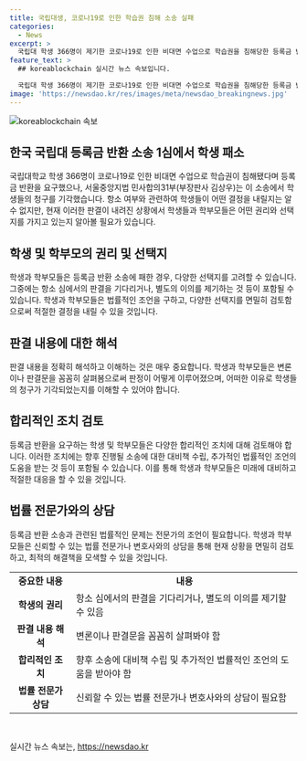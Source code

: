 ```yaml
---
title: 국립대생, 코로나19로 인한 학습권 침해 소송 실패
categories:
  - News
excerpt: >
  국립대 학생 366명이 제기한 코로나19로 인한 비대면 수업으로 학습권을 침해당한 등록금 반환 소송에서 1심에서 패소 판결을 받았다. 재판부는 비대면수업이나 병행수업이 학습권을 침해하거나 의무를 불이행했다고 간주하기 어렵다고 판시했으며, 사립대 학생들의 등록금 반환 소송 역시 학생들이 패소한 바 있다.
feature_text: >
  ## koreablockchain 실시간 뉴스 속보입니다.

  국립대 학생 366명이 제기한 코로나19로 인한 비대면 수업으로 학습권을 침해당한 등록금 반환 소송에서 1심에서 패소 판결을 받았다. 재판부는 비대면수업이나 병행수업이 학습권을 침해하거나 의무를 불이행했다고 간주하기 어렵다고 판시했으며, 사립대 학생들의 등록금 반환 소송 역시 학생들이 패소한 바 있다.
image: 'https://newsdao.kr/res/images/meta/newsdao_breakingnews.jpg'
---
```


<p><img src="https://newsdao.kr/res/images/meta/newsdao_breakingnews.jpg" alt="koreablockchain 속보" /></p>

<h2 data-ke-size="size26">한국 국립대 등록금 반환 소송 1심에서 학생 패소</h2>

<p data-ke-size="size16">국립대학교 학생 366명이 코로나19로 인한 비대면 수업으로 학습권이 침해됐다며 등록금 반환을 요구했으나, 서울중앙지법 민사합의31부(부장판사 김상우)는 이 소송에서 학생들의 청구를 기각했습니다. 항소 여부와 관련하여 학생들이 어떤 결정을 내릴지는 알 수 없지만, 현재 이러한 판결이 내려진 상황에서 학생들과 학부모들은 어떤 권리와 선택지를 가지고 있는지 알아볼 필요가 있습니다. </p>

<h2 data-ke-size="size26">학생 및 학부모의 권리 및 선택지</h2>

<p data-ke-size="size16">학생과 학부모들은 등록금 반환 소송에 패한 경우, 다양한 선택지를 고려할 수 있습니다. 그중에는 항소 심에서의 판결을 기다리거나, 별도의 이의를 제기하는 것 등이 포함될 수 있습니다. 학생과 학부모들은 법률적인 조언을 구하고, 다양한 선택지를 면밀히 검토함으로써 적절한 결정을 내릴 수 있을 것입니다.</p>

<h2 data-ke-size="size26">판결 내용에 대한 해석</h2>

<p data-ke-size="size16">판결 내용을 정확히 해석하고 이해하는 것은 매우 중요합니다. 학생과 학부모들은 변론이나 판결문을 꼼꼼히 살펴봄으로써 판정이 어떻게 이루어졌으며, 어떠한 이유로 학생들의 청구가 기각되었는지를 이해할 수 있어야 합니다.</p>

<h2 data-ke-size="size26">합리적인 조치 검토</h2>

<p data-ke-size="size16">등록금 반환을 요구하는 학생 및 학부모들은 다양한 합리적인 조치에 대해 검토해야 합니다. 이러한 조치에는 향후 진행될 소송에 대한 대비책 수립, 추가적인 법률적인 조언의 도움을 받는 것 등이 포함될 수 있습니다. 이를 통해 학생과 학부모들은 미래에 대비하고 적절한 대응을 할 수 있을 것입니다.</p>

<h2 data-ke-size="size26">법률 전문가와의 상담</h2>

<p data-ke-size="size16">등록금 반환 소송과 관련된 법률적인 문제는 전문가의 조언이 필요합니다. 학생과 학부모들은 신뢰할 수 있는 법률 전문가나 변호사와의 상담을 통해 현재 상황을 면밀히 검토하고, 최적의 해결책을 모색할 수 있을 것입니다.</p>

<table>
    <tr>
        <td style="text-align: center; height: 17px;"><b>중요한 내용</b></td>
        <td style="text-align: center; height: 17px;"><b>내용</b></td>
    </tr>
    <tr>
        <td style="text-align: center; height: 17px;"><b>학생의 권리</b></td>
        <td>항소 심에서의 판결을 기다리거나, 별도의 이의를 제기할 수 있음</td>
    </tr>
    <tr>
        <td style="text-align: center; height: 17px;"><b>판결 내용 해석</b></td>
        <td>변론이나 판결문을 꼼꼼히 살펴봐야 함</td>
    </tr>
    <tr>
        <td style="text-align: center; height: 17px;"><b>합리적인 조치</b></td>
        <td>향후 소송에 대비책 수립 및 추가적인 법률적인 조언의 도움을 받아야 함</td>
    </tr>
    <tr>
        <td style="text-align: center; height: 17px;"><b>법률 전문가 상담</b></td>
        <td>신뢰할 수 있는 법률 전문가나 변호사와의 상담이 필요함</td>
    </tr>
</table>

<p data-ke-size="size16">&nbsp;</p>
실시간 뉴스 속보는, <a href="https://newsdao.kr" rel="dofollow">https://newsdao.kr</a>


